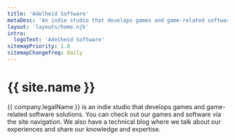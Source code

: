 ```yaml
---
title: 'Adelheid Software'
metaDesc: 'An indie studio that develops games and game-related software solutions.'
layout: 'layouts/home.njk'
intro:
  logoText: 'Adelheid Software'
sitemapPriority: 1.0
sitemapChangefreq: daily
---
```


# {{ site.name }}

{{ company.legalName }} is an indie studio that develops games and game-related software solutions. You can check out our games and software via the site navigation. We also have a technical blog where we talk about our experiences and share our knowledge and expertise.